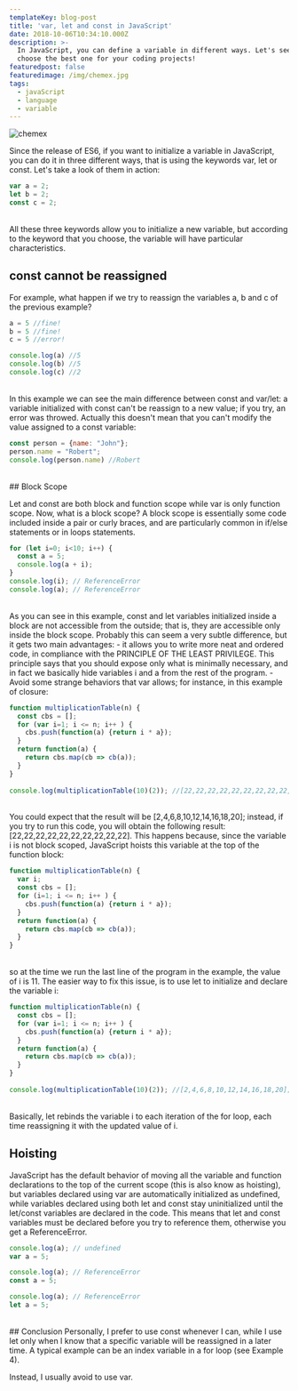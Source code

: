 ```yaml
---
templateKey: blog-post
title: 'var, let and const in JavaScript'
date: 2018-10-06T10:34:10.000Z
description: >-
  In JavaScript, you can define a variable in different ways. Let's see how to
  choose the best one for your coding projects!
featuredpost: false
featuredimage: /img/chemex.jpg
tags:
  - javaScript
  - language
  - variable
---
```

![chemex](/img/chemex.jpg)

Since the release of ES6, if you want to initialize a variable in JavaScript, you can do it in three different ways, that is using the keywords var, let or const.
Let's take a look of them in action:

```javascript
var a = 2;
let b = 2;
const c = 2;
```
<br>
All these three keywords allow you to initialize a new variable, but according to the keyword that you choose, the variable will have particular characteristics.

## const cannot be reassigned

For example, what happen if we try to reassign the variables a, b and c of the previous example?

```javascript
a = 5 //fine!
b = 5 //fine!
c = 5 //error!

console.log(a) //5
console.log(b) //5
console.log(c) //2
```
<br>
In this example we can see the main difference between const and var/let: a variable initialized with const can't be reassign to a new value; if you try, an error was throwed.
Actually this doesn't mean that you can't modify the value assigned to a const variable:

```javascript
const person = {name: "John"};
person.name = "Robert";
console.log(person.name) //Robert
```
<br>
## Block Scope

Let and const are both block and function scope while var is only function scope.
Now, what is a block scope? A block scope is essentially some code included inside a pair or curly braces, and are particularly common in if/else statements or in loops statements.

```javascript
for (let i=0; i<10; i++) {
  const a = 5;
  console.log(a + i);
}
console.log(i); // ReferenceError
console.log(a); // ReferenceError
```
<br>
As you can see in this example, const and let variables initialized inside a block are not accessible from the outside; that is, they are accessible only inside the block scope.
Probably this can seem a very subtle difference, but it gets two main advantages:
- it allows you to write more neat and ordered code, in compliance with the PRINCIPLE OF THE LEAST PRIVILEGE. This principle says that you should expose only what is minimally necessary, and in fact we basically hide variables i and a from the rest of the program.
- Avoid some strange behaviors that var allows; for instance, in this example of closure:

```javascript
function multiplicationTable(n) {
  const cbs = [];
  for (var i=1; i <= n; i++ ) {
    cbs.push(function(a) {return i * a});
  }
  return function(a) {
    return cbs.map(cb => cb(a));
  }
}
  
console.log(multiplicationTable(10)(2)); //[22,22,22,22,22,22,22,22,22,22]
```
<br>
You could expect that the result will be [2,4,6,8,10,12,14,16,18,20]; instead, if you try to run this code, you will obtain the following result: [22,22,22,22,22,22,22,22,22,22].
This happens because, since the variable i is not block scoped, JavaScript hoists this variable at the top of the function block:

```javascript
function multiplicationTable(n) {
  var i;
  const cbs = [];
  for (i=1; i <= n; i++ ) {
    cbs.push(function(a) {return i * a});
  }
  return function(a) {
    return cbs.map(cb => cb(a));
  }
}
```
<br>
so at the time we run the last line of the program in the example, the value of i is 11.
The easier way to fix this issue, is to use let to initialize and declare the variable i:

```javascript
function multiplicationTable(n) {
  const cbs = [];
  for (var i=1; i <= n; i++ ) {
    cbs.push(function(a) {return i * a});
  }
  return function(a) {
    return cbs.map(cb => cb(a));
  }
}
  
console.log(multiplicationTable(10)(2)); //[2,4,6,8,10,12,14,16,18,20];
```
<br>
Basically, let rebinds the variable i to each iteration of the for loop, each time reassigning it with the updated value of i.

## Hoisting
JavaScript has the default behavior of moving all the variable and function declarations to the top of the current scope (this is also know as hoisting), but variables declared using var are automatically initialized as undefined, while variables declared using both let and const stay uninitialized until the let/const variables are declared in the code. This means that let and const variables must be declared before you try to reference them, otherwise you get a ReferenceError.

```javascript
console.log(a); // undefined
var a = 5;

console.log(a); // ReferenceError
const a = 5;

console.log(a); // ReferenceError
let a = 5;
``` 
<br>
## Conclusion
Personally, I prefer to use const whenever I can, while I use let only when I know that a specific variable will be reassigned in a later time. A typical example can be an index variable in a for loop (see Example 4). 

Instead, I usually avoid to use var.
